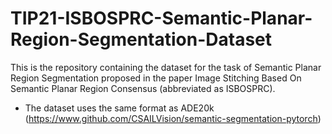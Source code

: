 # TIP21-ISBOSPRC-Semantic-Planar-Region-Segmentation-Dataset
This is the repository containing the dataset for the task of Semantic Planar Region
Segmentation proposed in the paper Image Stitching Based On Semantic Planar Region
Consensus (abbreviated as ISBOSPRC). 
- The dataset uses the same format as ADE20k 
  (https://www.github.com/CSAILVision/semantic-segmentation-pytorch)
